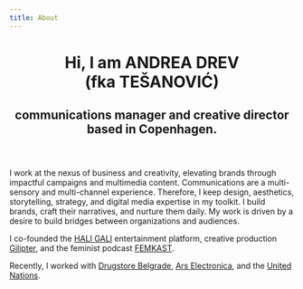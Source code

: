 ```yaml
---
title: About
---
```

<header class="about_hero">
<h1>Hi, I am ANDREA DREV </br>(fka TEŠANOVIĆ)</h1>
<h2>communications manager and creative director based in Copenhagen.</h2>
</header>

I work at the nexus of business and creativity, elevating brands through impactful campaigns and multimedia content. Communications are a multi-sensory and multi-channel experience. Therefore, I keep design, aesthetics, storytelling, strategy, and digital media expertise in my toolkit. I build brands, craft their narratives, and nurture them daily. My work is driven by a desire to build bridges between organizations and audiences.

I co-founded the [HALI GALI](/posts/hali-gali) entertainment platform, creative production [Gilipter](/posts/gilipter), and the feminist podcast [FEMKAST](/posts/femkast).

Recently, I worked with [Drugstore Belgrade](https://drugstorebeograd.com/), [Ars Electronica](https://ars.electronica.art/news/en/), and the [United Nations](https://un.dk/).